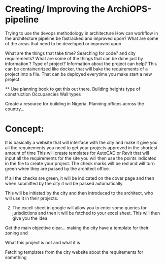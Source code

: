 # Creating/ Improving the ArchiOPS-pipeline

Trying to use the devops methodology in architecture
How can workflow in the architecture pipeline be fastracked and improved upon?
What are some of the areas that need to be developed or improved upon

What are the things that take time?
Searching for code? and city requirements?
What are some of the things that can be done just by information.?
Type of project? Information about the project can help?
This can be containerirized like docker, that will bake the requirements of a project into a file.
That can be deployed everytime you make start a new project

** Use planning book to get this out there.
Building heights
type of construction
Occupancies
Wall types


Create a resource for building in Nigeria.
Planning offices across the country...



# Concept:
It is basically a website that will interface with the city and make it give you all the requirements you need to get your projects approved in the shortest amount of time
This will create templates for AutoCAD or Revit that will input all the requirements for the site
you will then use the points indicated in the file to create your project.
The check marks will be red and will turn green when they are passed by the architect office.

If all the checks are green, it will be indicated on the cover page and then when submitted by the city it will be passed automatically.

 This will be initiated by the city and then introduced to the architect, who will use it in their projects.


2. The excell sheet in google will allow you to enter some queries for jurisdictions and then it will be fetched to your excel sheet.
This will then give you the idea


Get the main objective clear...
making the city have a template for their zoning and 

What this project is not and what it is

Fetching templates from the city website about the requirements for something
